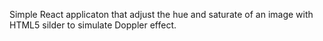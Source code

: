 Simple React applicaton that adjust the hue and saturate of an image with HTML5 silder to simulate Doppler effect.
